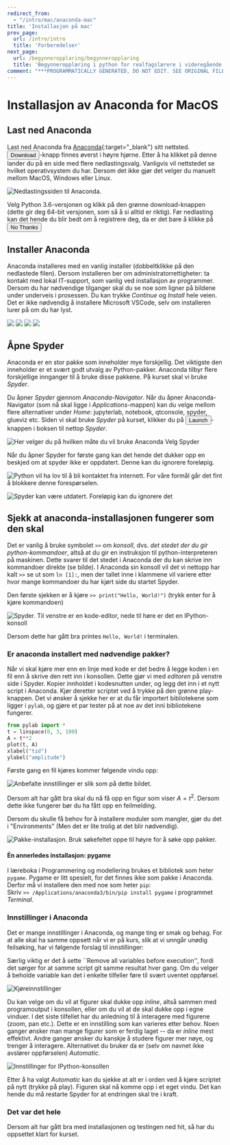 ```yaml
---
redirect_from:
  - "/intro/mac/anaconda-mac"
title: 'Installasjon på mac'
prev_page:
  url: /intro/intro
  title: 'Forberedelser'
next_page:
  url: /begynneropplaring/begynneropplaring
  title: 'Begynneropplæring i python for realfagslærere i videregående skole'
comment: "***PROGRAMMATICALLY GENERATED, DO NOT EDIT. SEE ORIGINAL FILES IN /content***"
---
```

# Installasjon av Anaconda for MacOS

## Last ned Anaconda 
Last ned Anaconda fra [Anaconda][anaconda]{:target="_blank"} sitt nettsted. <button name="button">Download</button>-knapp finnes øverst i høyre hjørne. Etter å ha klikket på denne lander du på en side med flere nedlastingsvalg. 
Vanligvis vil nettstedet se hvilket operativsystem du har. Dersom det ikke gjør det velger du manuelt mellom MacOS, Windows eller Linux. 

![Nedlastingssiden til Anaconda.](download_site_small.jpg)

Velg Python 3.6-versjonen og klikk på den grønne download-knappen (dette gir deg 64-bit versjonen, som så å si alltid er riktig). Før nedlasting kan det hende du blir bedt om å registrere deg, da er det bare å klikke på 
<button name="button">No Thanks</button>

## Installer Anaconda
Anaconda installeres med en vanlig installer (dobbeltklikke på den nedlastede filen). Dersom installeren ber om administratorrettigheter: ta kontakt med lokal IT-support, som vanlig ved installasjon av programmer. Dersom du har nødvendige tilganger skal du se noe som ligner på bildene under underveis i prosessen. Du kan trykke *Continue* og *Install* hele veien. Det er ikke nødvendig å installere Microsoft VSCode, selv om installeren lurer på om du har lyst. 

![](installer1_annotated.png)
![](installer2_annotated.png)
![](installer3_annotated.png)
![](installer4_annotated.png)

## Åpne Spyder
Anaconda er en stor pakke som inneholder mye forskjellig. Det viktigste den inneholder er et svært godt utvalg av Python-pakker. Anaconda tilbyr flere forskjellige innganger til å bruke disse pakkene. På kurset skal vi bruke *Spyder*.

Du åpner *Spyder* gjennom *Anaconda-Navigator*. Når du åpner Anaconda-Navigator (som nå skal ligge i *Applications*-mappen) kan du velge mellom flere alternativer under *Home*: jupyterlab, notebook, qtconsole, spyder, glueviz etc. Siden vi skal bruke *Spyder* på kurset, klikker du på <button name="button">Launch</button>-knappen i boksen til nettop *Spyder*. 

![Her velger du på hvilken måte du vil bruke Anaconda Velg *Spyder*](anaconda-navigator_annotated.png)

Når du åpner Spyder for første gang kan det hende det dukker opp en beskjed om at spyder ikke er oppdatert. Denne kan du ignorere foreløpig. 

![Python vil ha lov til å bli kontaktet fra internett. For våre formål går det fint å blokkere denne forespørselen.](incoming_connections.png)

![Spyder kan være utdatert. Foreløpig kan du ignorere det](update_spyder.png)

## Sjekk at anaconda-installasjonen fungerer som den skal 
Det er vanlig å bruke symbolet `>>` om *konsoll*, dvs. *det stedet der du gir python-kommandoer*, altså at du gir en instruksjon til python-interpreteren på maskinen. Dette svarer til det stedet i Anaconda der du kan skrive inn kommandoer direkte (se bilde). I Anaconda sin konsoll vil det vi nettopp har kalt `>>` se ut som `ln [1]:`, men der tallet inne i klammene vil variere etter hvor mange kommandoer du har kjørt side du startet Spyder. 

Den første sjekken er å kjøre `>> print("Hello, World!")` (trykk enter for å kjøre kommandoen)

![Spyder. Til venstre er en kode-editor, nede til høre er det en IPython-konsoll](spyder-window.png)

Dersom dette har gått bra printes `Hello, World!` i terminalen. 


### Er anaconda installert med nødvendige pakker?
Når vi skal kjøre mer enn en linje med kode er det bedre å legge koden i en fil enn å skrive den rett inn i konsollen. Dette gjør vi med *editoren* på venstre side i Spyder. Kopier innholdet i kodesnutten under, og legg det inn i et nytt script i Anaconda. Kjør deretter scriptet ved å trykke på den grønne play-knappen. Det vi ønsker å sjekke her er at du får importert bibliotekene som ligger i `pylab`, og gjøre et par tester på at noe av det inni bibliotekene fungerer. 

```python
from pylab import *
t = linspace(0, 3, 100)
A = t**2
plot(t, A)
xlabel("tid")
ylabel("amplitude")
```

Første gang en fil kjøres kommer følgende vindu opp: 

![Anbefalte innstillinger er slik som på dette bildet.](first_run.png)

Dersom alt har gått bra skal du nå få opp en figur som viser $A = t^2$. Dersom dette ikke fungerer bør du ha fått opp en feilmelding.  

Dersom du skulle få behov for å installere moduler som mangler, gjør du det i "Environments" (Men det er lite trolig at det blir nødvendig). 

![Pakke-installasjon. Bruk søkefeltet oppe til høyre for å søke opp pakker.](install_packages.png)

#### Én annerledes installasjon: pygame
I læreboka i Programmering og modellering brukes et bibliotek som heter `pygame`. Pygame er litt spesielt, for det finnes ikke som pakke i Anaconda. Derfor må vi installere den med noe som heter `pip`:   
Skriv `>> /Applications/anaconda3/bin/pip install pygame` i programmet *Terminal*.

### Innstillinger i Anaconda
Det er mange innstillinger i Anaconda, og mange ting er smak og behag. For at alle skal ha samme oppsett når vi er på kurs, slik at vi unngår unødig feilsøking, har vi følgende forslag til innstillinger: 

Særlig viktig er det å sette ``Remove all variables before execution'', fordi det sørger for at samme script git samme resultat hver gang. Om du velger å beholde variable kan det i enkelte tilfeller føre til svært uventet oppførsel. 

![Kjøreinnstillinger](run_settings.png)

Du kan velge om du vil at figurer skal dukke opp *inline*, altså sammen med programoutput i konsollen, eller om du vil at de skal dukke opp i egne vinduer. I det siste tilfellet har du anledning til å interagere med figurene (zoom, pan etc.). Dette er en innstilling som kan varieres etter behov. Noen ganger ønsker man mange figurer som er ferdig laget -- da er *inline* mest effektivt. Andre ganger ønsker du kanskje å studere figurer mer nøye, og trenger å interagere. Alternativet du bruker da er (selv om navnet ikke avslører oppførselen) *Automatic*.

![Innstillinger for IPython-konsollen](graphics_setting.png)

Etter å ha valgt *Automatic* kan du sjekke at alt er i orden ved å kjøre scriptet på nytt (trykke på play). Figuren skal nå komme opp i et eget vindu. Det kan hende du må restarte Spyder for at endringen skal tre i kraft. 

### Det var det hele
Dersom alt har gått bra med installasjonen og testingen ned hit, så har du oppsettet klart for kurset. 


[anaconda]: https://www.anaconda.com/
